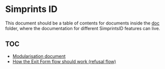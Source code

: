 # Simprints ID

This document should be a table of contents for documents inside the [doc](doc) folder, where the documentation for different SimprintsID features can live.

## TOC

- [Modularisation document](https://docs.google.com/document/d/1E-SNLGbqsAjn1IVamQhDEcWQJ092tLnNLLeTCo_A160/edit)
- [How the Exit Form flow should work (refusal flow)](doc/exit_form.md)
